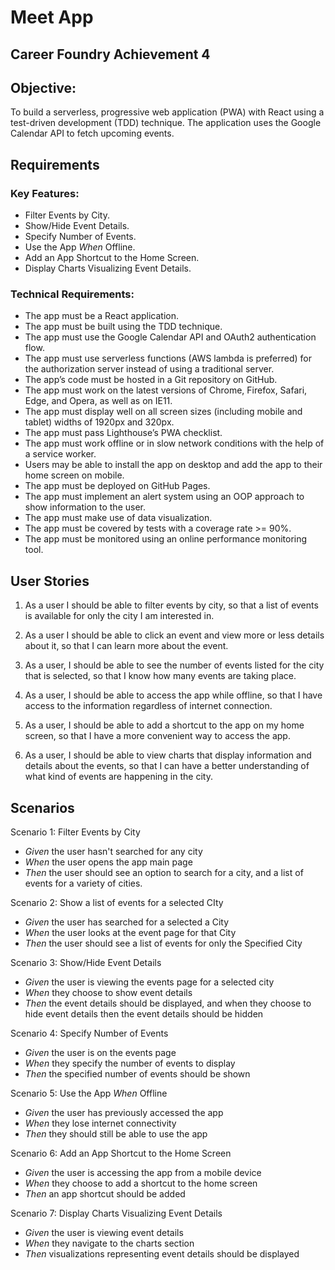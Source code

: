 # Meet App
## Career Foundry Achievement 4

## Objective:
To build a serverless, progressive web application (PWA) with React using a
test-driven development (TDD) technique. The application uses the Google
Calendar API to fetch upcoming events.

## Requirements
### Key Features:
- Filter Events by City.
- Show/Hide Event Details.
- Specify Number of Events.
- Use the App *When* Offline.
- Add an App Shortcut to the Home Screen.
- Display Charts Visualizing Event Details.

### Technical Requirements:
- The app must be a React application.
- The app must be built using the TDD technique.
- The app must use the Google Calendar API and OAuth2 authentication flow.
- The app must use serverless functions (AWS lambda is preferred) for the authorization server
instead of using a traditional server.
- The app’s code must be hosted in a Git repository on GitHub.
- The app must work on the latest versions of Chrome, Firefox, Safari, Edge, and Opera, as well
as on IE11.
- The app must display well on all screen sizes (including mobile and tablet) widths of 1920px
and 320px.
- The app must pass Lighthouse’s PWA checklist.
- The app must work offline or in slow network conditions with the help of a service worker.
- Users may be able to install the app on desktop and add the app to their home screen on
mobile.
- The app must be deployed on GitHub Pages.
- The app must implement an alert system using an OOP approach to show information to the
user.
- The app must make use of data visualization.
- The app must be covered by tests with a coverage rate >= 90%.
- The app must be monitored using an online performance monitoring tool.

## User Stories

1. As a user I should be able to filter events by city, so that a list of events is available for only the city I am interested in.

2. As a user I should be able to click an event and view more or less details about it, so that I can learn more about the event.

3. As a user, I should be able to see the number of events listed for the city that is selected, so that I know how many events are taking place.

4. As a user, I should be able to access the app while offline, so that I have access to the information regardless of internet connection.

5. As a user, I should be able to add a shortcut to the app on my home screen, so that I have a more convenient way to access the app.

6. As a user, I should be able to view charts that display information and details about the events, so that I can have a better understanding of what kind of events are happening in the city.

## Scenarios 
Scenario 1: Filter Events by City 
  - *Given* the user hasn't searched for any city 
  - *When* the user opens the app main page
  - *Then* the user should see an option to search for a city, and a list of events for a variety of cities.

Scenario 2: Show a list of events for a selected CIty
  - *Given* the user has searched for a selected a City
  - *When* the user looks at the event page for that City
  - *Then* the user should see a list of events for only the Specified City

Scenario 3: Show/Hide Event Details 
  - *Given* the user is viewing the events page for a selected city
  - *When* they choose to show event details 
  - *Then* the event details should be displayed, and when they choose to hide event details then the event details should be hidden 
  
Scenario 4: Specify Number of Events 
  - *Given* the user is on the events page 
  - *When* they specify the number of events to display 
  - *Then* the specified number of events should be shown 
  
Scenario 5: Use the App *When* Offline 
  - *Given* the user has previously accessed the app 
  - *When* they lose internet connectivity 
  - *Then* they should still be able to use the app 
  
Scenario 6: Add an App Shortcut to the Home Screen
  - *Given* the user is accessing the app from a mobile device 
  - *When* they choose to add a shortcut to the home screen 
  - *Then* an app shortcut should be added 
  
Scenario 7: Display Charts Visualizing Event Details 
  - *Given* the user is viewing event details 
  - *When* they navigate to the charts section 
  - *Then* visualizations representing event details should be displayed 